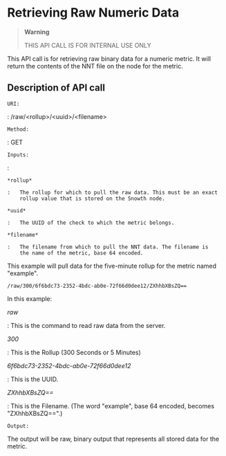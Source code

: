 Retrieving Raw Numeric Data
===========================

> **Warning**
>
> THIS API CALL IS FOR INTERNAL USE ONLY

This API call is for retrieving raw binary data for a numeric metric. It
will return the contents of the NNT file on the node for the metric.

Description of API call
-----------------------

`URI:`

:   /raw/&lt;rollup&gt;/&lt;uuid&gt;/&lt;filename&gt;

`Method:`

:   GET

`Inputs:`

:   

    *rollup*

    :   The rollup for which to pull the raw data. This must be an exact
        rollup value that is stored on the Snowth node.

    *uuid*

    :   The UUID of the check to which the metric belongs.

    *filename*

    :   The filename from which to pull the NNT data. The filename is
        the name of the metric, base 64 encoded.

This example will pull data for the five-minute rollup for the metric
named "example".

    /raw/300/6f6bdc73-2352-4bdc-ab0e-72f66d0dee12/ZXhhbXBsZQ==

In this example:

*raw*

:   This is the command to read raw data from the server.

*300*

:   This is the Rollup (300 Seconds or 5 Minutes)

*6f6bdc73-2352-4bdc-ab0e-72f66d0dee12*

:   This is the UUID.

*ZXhhbXBsZQ==*

:   This is the Filename. (The word "example", base 64 encoded,
    becomes "ZXhhbXBsZQ==".)

`Output:`

The output will be raw, binary output that represents all stored data
for the metric.
